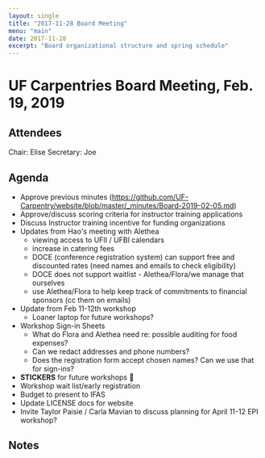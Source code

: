 ```yaml
---
layout: single
title: "2017-11-28 Board Meeting"
menu: "main"
date: 2017-11-28
excerpt: "Board organizational structure and spring schedule"
---
```


# UF Carpentries Board Meeting, Feb. 19, 2019

## Attendees
Chair: Elise
Secretary: Joe

## Agenda

* Approve previous minutes (https://github.com/UF-Carpentry/website/blob/master/_minutes/Board-2019-02-05.md)
* Approve/discuss scoring criteria for instructor training applications
* Discuss Instructor training incentive for funding organizations
* Updates from Hao's meeting with Alethea
  * viewing access to UFII / UFBI calendars
  * increase in catering fees
  * DOCE (conference registration system) can support free and discounted rates (need names and emails to check eligibility)
  * DOCE does not support waitlist - Alethea/Flora/we manage that ourselves
  * use Alethea/Flora to help keep track of commitments to financial sponsors (cc them on emails)
* Update from Feb 11-12th workshop
    * Loaner laptop for future workshops?
* Workshop Sign-in Sheets
    * What do Flora and Alethea need re: possible auditing for food expenses?
    * Can we redact addresses and phone numbers?
    * Does the registration form accept chosen names? Can we use that for sign-ins?
* **STICKERS** for future workshops 🦄
* Workshop wait list/early registration
* Budget to present to IFAS
* Update LICENSE docs for website
* Invite Taylor Paisie / Carla Mavian to discuss planning for April 11-12 EPI workshop?


## Notes
